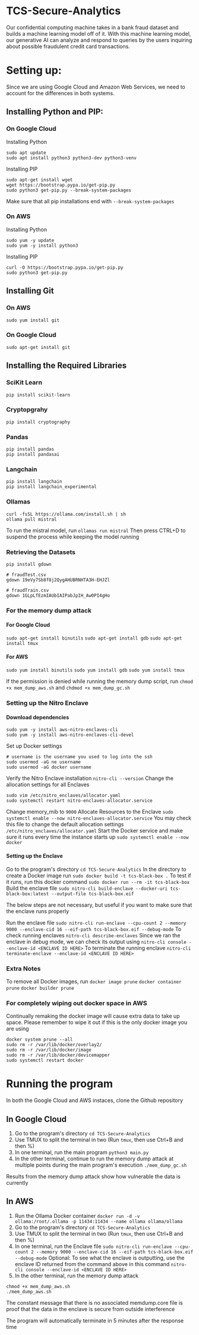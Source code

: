 # TCS-Secure-Analytics

Our confidential computing machine takes in a bank fraud dataset and builds a machine learning model off of it. With this machine learning model, our generative AI can analyze and respond to queries by the users inquiring about possible fraudulent credit card transactions.

# Setting up:

Since we are using Google Cloud and Amazon Web Services, we need to account for the differences in both systems.

## Installing Python and PIP:
### On Google Cloud
Installing Python
```
sudo apt update
sudo apt install python3 python3-dev python3-venv
```
Installing PIP
```
sudo apt-get install wget
wget https://bootstrap.pypa.io/get-pip.py
sudo python3 get-pip.py --break-system-packages
```
Make sure that all pip installations end with `--break-system-packages`

### On AWS
Installing Python
```
sudo yum -y update
sudo yum -y install python3
```
Installing PIP
```
curl -O https://bootstrap.pypa.io/get-pip.py
sudo python3 get-pip.py 
```
## Installing Git
### On AWS
```
sudo yum install git
```
### On Google Cloud
```
sudo apt-get install git
```
## Installing the Required Libraries
### SciKit Learn
`pip install scikit-learn`
### Cryptopgrahy
`pip install cryptography`
### Pandas
```
pip install pandas
pip install pandasai
```
### Langchain
```
pip install langchain
pip install langchain_experimental
```
### Ollamas
```
curl -fsSL https://ollama.com/install.sh | sh
ollama pull mistral
```
To run the mistral model, run
`ollamas run mistral`
Then press CTRL+D to suspend the process while keeping the model running
### Retrieving the Datasets
```
pip install gdown

# fraudTest.csv
gdown 19eVy7Sb8f8j2QygAHUBRNHTA3H-EHJZl

# fraudTrain.csv
gdown 1GLpLfEzmIAUbIAIPabJpIH_Aw0PI4gHo
```
### For the memory dump attack
#### For Google Cloud
`sudo apt-get install binutils`
`sudo apt-get install gdb`
`sudo apt-get install tmux`

#### For AWS
`sudo yum install binutils`
`sudo yum install gdb`
`sudo yum install tmux`

If the permission is denied while running the memory dump script, run `chmod +x mem_dump_aws.sh` and `chdmod +x mem_dump_gc.sh`

### Setting up the Nitro Enclave
#### Download dependencies
```
sudo yum -y install aws-nitro-enclaves-cli
sudo yum -y install aws-nitro-enclaves-cli-devel
```
Set up Docker settings
```
# username is the username you used to log into the ssh
sudo usermod -aG ne username
sudo usermod -aG docker username
```
Verify the Nitro Enclave installation
`nitro-cli --version`
Change the allocation settings for all Enclaves
```
sudo vim /etc/nitro_enclaves/allocator.yaml
sudo systemctl restart nitro-enclaves-allocator.service
```
Change memory_mib to `9000`
Allocate Resources to the Enclave
`sudo systemctl enable --now nitro-enclaves-allocator.service`
You may check this file to change the default allocation settings
`/etc/nitro_enclaves/allocator.yaml`
Start the Docker service and make sure it runs every time the instance starts up
`sudo systemctl enable --now docker`
#### Setting up the Enclave
Go to the program's directory
`cd TCS-Secure-Analytics`
In the directory to create a Docker image run
`sudo docker build -t tcs-black-box .`
To test if it runs, run this docker command
`sudo docker run --rm -it tcs-black-box`
Build the enclave file
`sudo nitro-cli build-enclave --docker-uri tcs-black-box:latest --output-file tcs-black-box.eif`

The below steps are not necessary, but useful if you want to make sure that the enclave runs properly

Run the enclave file
`sudo nitro-cli run-enclave --cpu-count 2 --memory 9000 --enclave-cid 16 --eif-path tcs-black-box.eif --debug-mode`
To check running enclaves
`nitro-cli describe-enclaves`
Since we ran the enclave in debug mode, we can check its output using
`nitro-cli console --enclave-id <ENCLAVE ID HERE>`
To terminate the running enclave
`nitro-cli terminate-enclave --enclave-id <ENCLAVE ID HERE>`


### Extra Notes
To remove all Docker images, run
`docker image prune`
`docker container prune`
`docker builder prune`

### For completely wiping out docker space in AWS
Continually remaking the docker image will cause extra data to take up space. Please remember to wipe it out if this is the only docker image you are using
```
docker system prune --all
sudo rm -r /var/lib/docker/overlay2/
sudo rm -r /var/lib/docker/image
sudo rm -r /var/lib/docker/devicemapper
sudo systemctl restart docker
```

# Running the program
In both the Google Cloud and AWS instaces, clone the Github repository
## In Google Cloud
1. Go to the program's directory 
`cd TCS-Secure-Analytics`
2. Use TMUX to split the terminal in two (Run `tmux`, then use Ctrl+B and then %) 
3. In one terminal, run the main program
`python3 main.py`
4. In the other terminal, continue to run the memory dump attack at multiple points during the main program's execution
`./mem_dump_gc.sh`

Results from the memory dump attack show how vulnerable the data is currently

## In AWS
1. Run the Ollama Docker container
`docker run -d -v ollama:/root/.ollama -p 11434:11434 --name ollama ollama/ollama`
2. Go to the program's directory 
`cd TCS-Secure-Analytics`
3. Use TMUX to split the terminal in two (Run `tmux`, then use Ctrl+B and then %)
4. In one terminal, run the Enclave file
`sudo nitro-cli run-enclave --cpu-count 2 --memory 9000 --enclave-cid 16 --eif-path tcs-black-box.eif --debug-mode`
Optional: To see what the enclave is outputting, use the enclave ID returned from the command above in this command
`nitro-cli console --enclave-id <ENCLAVE ID HERE>`
5. In the other terminal, run the memory dump attack
```
chmod +x mem_dump_aws.sh
./mem_dump_aws.sh
```

The constant message that there is no associated memdump.core file is proof that the data in the enclave is secure from outside interference


The program will automatically terminate in 5 minutes after the response time